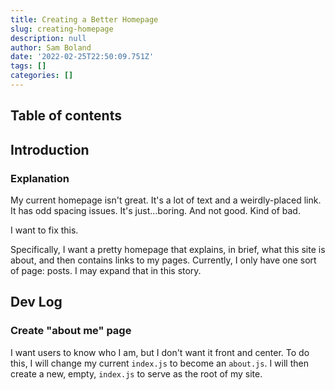 ```yaml
---
title: Creating a Better Homepage
slug: creating-homepage
description: null
author: Sam Boland
date: '2022-02-25T22:50:09.751Z'
tags: []
categories: []
---
```


## Table of contents

## Introduction

### Explanation

My current homepage isn't great. It's a lot of text and a weirdly-placed link. It has odd spacing issues. It's just...boring. And not good. Kind of bad.

I want to fix this.

Specifically, I want a pretty homepage that explains, in brief, what this site is about, and then contains links to my pages. Currently, I only have one sort of page: posts. I may expand that in this story.

## Dev Log

### Create "about me" page

I want users to know who I am, but I don't want it front and center. To do this, I will change my current `index.js` to become an `about.js`. I will then create a new, empty, `index.js` to serve as the root of my site.
